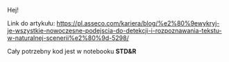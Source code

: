 Hej! 

Link do artykułu: https://pl.asseco.com/kariera/blog/%e2%80%9ewykryj-je-wszystkie-nowoczesne-podejscia-do-detekcji-i-rozpoznawania-tekstu-w-naturalnej-scenerii%e2%80%9d-5298/

Cały potrzebny kod jest w notebooku **STD&R**
